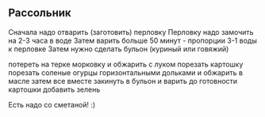 Рассольник
----------
Сначала надо отварить (заготовить) перловку
Перловку надо замочить на 2-3 часа в воде
Затем варить больше 50 минут - пропорции 3-1 воды к перловке
Затем нужно сделать бульон (куриный или говяжий)

потереть на терке морковку и обжарить с луком
порезать картошку
порезать соленые огурцы горизонтальными дольками и обжарить
в масле
затем все вместе закинуть в бульон и варить до готовности картошки
добавить зелень

Есть надо со сметаной! :)
